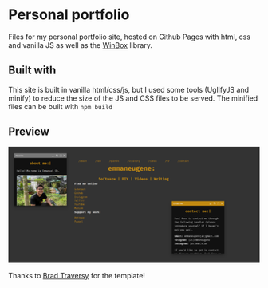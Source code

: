 # Personal portfolio

Files for my personal portfolio site, hosted on Github Pages with html, css and vanilla JS as well as the [WinBox](https://github.com/nextapps-de/winbox) library.

## Built with

This site is built in vanilla html/css/js, but I used some tools (UglifyJS and minify) to reduce the size of the JS and CSS files to be served. The minified files can
be built with `npm build`

## Preview

![Preview](./img/preview.png)

Thanks to [Brad Traversy](https://github.com/bradtraversy/terminal-landing-page) for the template!
